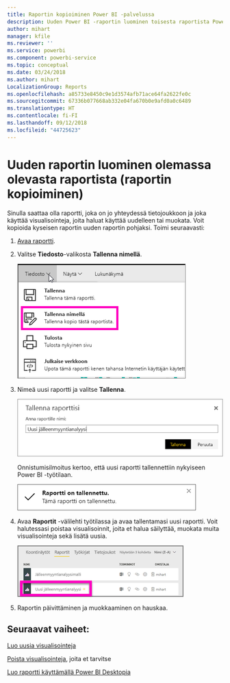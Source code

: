 ```yaml
---
title: Raportin kopioiminen Power BI -palvelussa
description: Uuden Power BI -raportin luominen toisesta raportista Power BI -palvelussa.
author: mihart
manager: kfile
ms.reviewer: ''
ms.service: powerbi
ms.component: powerbi-service
ms.topic: conceptual
ms.date: 03/24/2018
ms.author: mihart
LocalizationGroup: Reports
ms.openlocfilehash: a85733e8450c9e1d3574afb71ace64fa2622fe0c
ms.sourcegitcommit: 67336b077668ab332e04fa670b0e9afd0a0c6489
ms.translationtype: HT
ms.contentlocale: fi-FI
ms.lasthandoff: 09/12/2018
ms.locfileid: "44725623"
---
```

# <a name="create-a-new-report-from-an-existing-report-copy-a-report"></a>Uuden raportin luominen olemassa olevasta raportista (raportin kopioiminen)
Sinulla saattaa olla raportti, joka on jo yhteydessä tietojoukkoon ja joka käyttää visualisointeja, joita haluat käyttää uudelleen tai muokata.  Voit kopioida kyseisen raportin uuden raportin pohjaksi.  Toimi seuraavasti:

1. [Avaa raportti](service-report-open.md).
2. Valitse **Tiedosto**-valikosta **Tallenna nimellä**.
   
   ![](media/power-bi-report-copy/powerbi-save-as.png)
3. Nimeä uusi raportti ja valitse **Tallenna**.
   
   ![](media/power-bi-report-copy/savereport.png)
   
   Onnistumisilmoitus kertoo, että uusi raportti tallennettiin nykyiseen Power BI -työtilaan.
   
   ![](media/power-bi-report-copy/savesuccess1.png)
4. Avaa **Raportit** -välilehti työtilassa ja avaa tallentamasi uusi raportti. Voit halutessasi poistaa visualisoinnit, joita et halua säilyttää, muokata muita visualisointeja sekä lisätä uusia.
   
   ![](media/power-bi-report-copy/power-bi-workspace.png)
5. Raportin päivittäminen ja muokkaaminen on hauskaa.

## <a name="next-steps"></a>Seuraavat vaiheet:
[Luo uusia visualisointeja](visuals/power-bi-report-add-visualizations-ii.md)

[Poista visualisointeja](service-delete.md), joita et tarvitse

[Luo raportti käyttämällä Power BI Desktopia](desktop-report-view.md)
